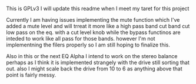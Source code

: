 This is GPLv3
I will update this readme when I meet my taret for this project

Currently I am having issues implementing the mute function which I've added a mute level and will trreat it more like a high pass    band cut band cut  low pass    on the eq. with a cut level knob  while the bypass functinos are inteded to work like all pass for those bands. 
however I'm not implementning the filers properly so I am still hoping to finalize this.


Also in this or the next EQ Alpha I intend to work on the stereo balance perhaps as I think it is implemented strangely with the drive still sorting that out.  also I might scale back the drive from 10 to 6 as anything above that point is fairly messy.
